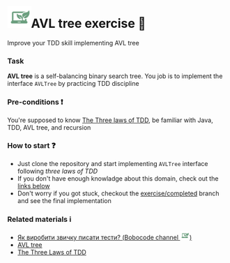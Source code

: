 # <img src="https://raw.githubusercontent.com/bobocode-projects/resources/master/image/logo_transparent_background.png" height=50/>AVL tree exercise :muscle:
Improve your TDD skill implementing AVL tree

### Task
**AVL tree** is a self-balancing binary search tree. You job is to implement the interface `AVLTree`
 by practicing TDD discipline
 
### Pre-conditions :heavy_exclamation_mark:
You're supposed to know [The Three laws of TDD](https://github.com/bobocode-projects/tdd-exercises#the-three-laws-of-tdd),
 be familiar with Java, TDD, AVL tree, and recursion

### How to start :question:
* Just clone the repository and start implementing `AVLTree` interface following *three laws of TDD*
* If you don't have enough knowladge about this domain, check out the [links below](#related-materials-information_source)
* Don't worry if you got stuck, checkout the [exercise/completed](https://github.com/bobocode-projects/tdd-exercises/tree/exercise/completed/avl-tree) branch and see the final implementation
 
### Related materials :information_source:
 * [Як виробити звичку писати тести? (Bobocode channel <img src="https://raw.githubusercontent.com/bobocode-projects/resources/master/image/logo_transparent_background.png" height=20/>)](https://youtu.be/L_CiX9C51BI)
 * [AVL tree](https://en.wikipedia.org/wiki/AVL_tree)
 * [The Three Laws of TDD](https://www.youtube.com/watch?v=qkblc5WRn-U&t=3476s)


